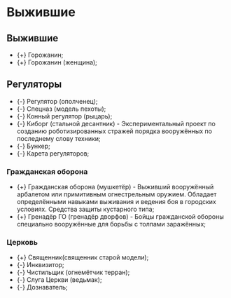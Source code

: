 # Выжившие

## Выжившие

* {+} Горожанин;
* {+} Горожанин (женщина);

## Регуляторы

* {-} Регулятор (ополченец);
* {-} Спецназ (модель пехоты);
* {-} Конный регулятор (рыцарь);
* {-} Киборг (стальной десантник) - Экспериментальный проект по созданию роботизированных стражей порядка вооружённых по последнему слову техники;
* {-} Бункер;
* {-} Карета регуляторов;

### Гражданская оборона

* {+} Гражданская оборона (мушкетёр) - Выживший вооружённый арбалетом или примитивным огнестрельным оружием. Обладает определёнными навыками выживания и ведения боя в городских условиях. Средства защиты кустарного типа;
* {+} Гренадёр ГО (гренадёр дворфов) - Бойцы гражданской обороны специально вооружённые для борьбы с толпами заражённых;

### Церковь

* {+} Священник(священник старой модели);
* {-} Инквизитор;
* {-} Чистильщик (огнемётчик терран);
* {-} Слуга Церкви (ведьмак);
* {-} Дознаватель;